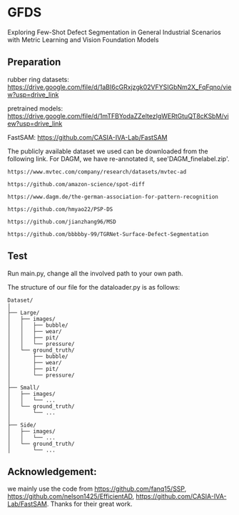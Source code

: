# GFDS
Exploring Few-Shot Defect Segmentation in General Industrial Scenarios with Metric Learning and Vision Foundation Models
## Preparation
rubber ring datasets: https://drive.google.com/file/d/1aBI6cGRxjzgk02VFYSIGbNm2X_FqFqno/view?usp=drive_link

pretrained models: https://drive.google.com/file/d/1mTFBYodaZZeltezIgWERtGtuQT8cKSbM/view?usp=drive_link

FastSAM: https://github.com/CASIA-IVA-Lab/FastSAM

The publicly available dataset we used can be downloaded from the following link. For DAGM, we have re-annotated it, see'DAGM_finelabel.zip'.

    https://www.mvtec.com/company/research/datasets/mvtec-ad
    
    https://github.com/amazon-science/spot-diff
    
    https://www.dagm.de/the-german-association-for-pattern-recognition
    
    https://github.com/hmyao22/PSP-DS
    
    https://github.com/jianzhang96/MSD
    
    https://github.com/bbbbby-99/TGRNet-Surface-Defect-Segmentation

## Test
Run main.py, change all the involved path to your own path.

The structure of our file for the dataloader.py is as follows:

```
Dataset/
│
├── Large/
│   ├── images/
│   │   ├── bubble/
│   │   ├── wear/
│   │   ├── pit/
│   │   └── pressure/
│   └── ground_truth/
│       ├── bubble/
│       ├── wear/
│       ├── pit/
│       └── pressure/
│
├── Small/
│   ├── images/
│   │   └── ...
│   └── ground_truth/
│       └── ...
│
├── Side/
│   ├── images/
│   │   └── ...
│   └── ground_truth/
│       └── ...
```
## Acknowledgement:
we mainly use the code from https://github.com/fanq15/SSP, https://github.com/nelson1425/EfficientAD, https://github.com/CASIA-IVA-Lab/FastSAM. Thanks for their great work.


